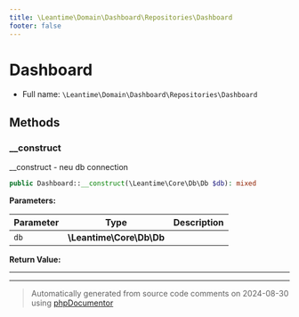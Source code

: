 ```yaml
---
title: \Leantime\Domain\Dashboard\Repositories\Dashboard
footer: false
---
```


# Dashboard





* Full name: `\Leantime\Domain\Dashboard\Repositories\Dashboard`



## Methods

### __construct

__construct - neu db connection

```php
public Dashboard::__construct(\Leantime\Core\Db\Db $db): mixed
```








**Parameters:**

| Parameter | Type | Description |
|-----------|------|-------------|
| `db` | **\Leantime\Core\Db\Db** |  |


**Return Value:**





---


---
> Automatically generated from source code comments on 2024-08-30 using [phpDocumentor](http://www.phpdoc.org/)
